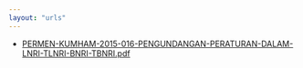 ```yaml
---
layout: "urls"
---
```

* [PERMEN-KUMHAM-2015-016-PENGUNDANGAN-PERATURAN-DALAM-LNRI-TLNRI-BNRI-TBNRI.pdf](PERMEN-KUMHAM-2015-016-PENGUNDANGAN-PERATURAN-DALAM-LNRI-TLNRI-BNRI-TBNRI.pdf)
